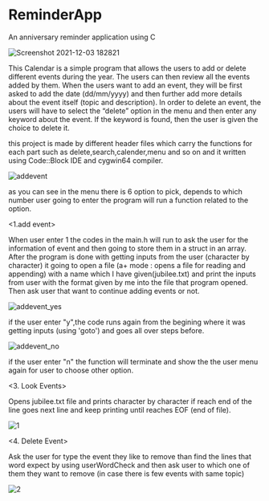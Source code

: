 # ReminderApp

An anniversary reminder application using C 

![Screenshot 2021-12-03 182821](https://user-images.githubusercontent.com/49981164/144646421-3960dc6a-51f2-4bd2-92f5-828539e5d1fc.png)

This Calendar is a simple program that allows the users to add or delete different events during the year.
The users can then review all the events added by them. When the users want to add an event, they will be
first asked to add the date (dd/mm/yyyy) and then further add more details about the event itself (topic and description).
In order to delete an event, the users will have to select the “delete” option in the menu and then enter any keyword
about the event. If the keyword is found, then the user is given the choice to delete it.

this project is made by different header files which carry the functions for each part such as delete,search,calender,menu and so on and
it written using Code::Block IDE and cygwin64 compiler.


![addevent](https://user-images.githubusercontent.com/49981164/144650812-5351e37d-91ce-428f-adc6-d3b5d62982c1.png)

as you can see in the menu there is 6 option to pick, depends to which number user going to enter the program will run a function related to the option.

<1.add event>

When user enter 1 the codes in the main.h will run to ask the user for the information of event and then going to store them in a struct in an array.
After the program is done with getting inputs from the user (character by character) it going to open a file (a+ mode : opens a file for reading and appending) with a name which I have given(jubilee.txt) and print the inputs from user with the format given by me into the file that program opened.
Then ask user that want to continue adding events or not.

![addevent_yes](https://user-images.githubusercontent.com/49981164/144654593-ce2fbf59-88fe-4e3d-b08a-1c6064d3a3c0.png)


if the user enter "y",the code runs again from the begining where it was getting inputs (using 'goto') and goes all over steps before.

![addevent_no](https://user-images.githubusercontent.com/49981164/144654947-63cd11db-5d8b-44a8-8582-a1a50aa04f88.png)

if the user enter "n" the function will terminate and show the the user menu again for user to choose other option.

<3. Look Events>

Opens jubilee.txt file and prints character by character if reach end of the line goes next line and keep printing until reaches EOF (end of file).

![1](https://user-images.githubusercontent.com/49981164/145841591-7c1dca1d-7aff-4aa5-b7d2-0f6574b3302b.png)

<4. Delete Event>

Ask the user for type the event they like to remove than find the lines that word expect by using userWordCheck and then ask user to which one of them they want to remove (in case there is few events with same topic)

![2](https://user-images.githubusercontent.com/49981164/145842882-29ef9921-9f22-4afb-9840-a0d1746b8910.png)
